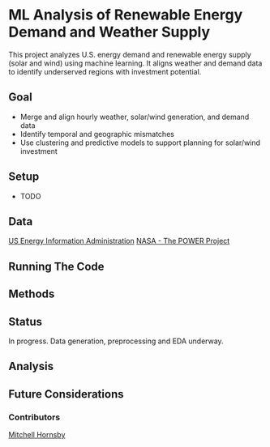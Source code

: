 # ML Analysis of Renewable Energy Demand and Weather Supply

This project analyzes U.S. energy demand and renewable energy supply (solar and wind) using machine learning. It aligns weather and demand data to identify underserved regions with investment potential.

## Goal
- Merge and align hourly weather, solar/wind generation, and demand data
- Identify temporal and geographic mismatches
- Use clustering and predictive models to support planning for solar/wind investment

## Setup
- TODO

## Data

[US Energy Information Administration](https://www.eia.gov/opendata/)
[NASA - The POWER Project](https://power.larc.nasa.gov/)

## Running The Code

## Methods

## Status
In progress.  Data generation, preprocessing and EDA underway.

## Analysis

## Future Considerations

### Contributors

[Mitchell Hornsby](https://github.com/mhorns)